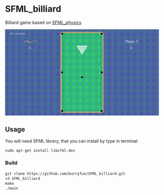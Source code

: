 # SFML_billiard

Billiard game based on [SFML_physics](https://github.com/burryfun/SFML_physics)

![](./images/billiard.gif)

## Usage

You will need SFML library, that you can install by type in terminal:

```
sudo apt-get install libsfml-dev
```

### Build

```
git clone https://github.com/burryfun/SFML_billiard.git
cd SFML_billiard
make
./main
```


